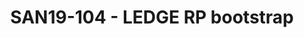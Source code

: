 ---
categories:
- san19
description: Proposal of this session is to provide technical intro of LEDGE reference
  platform for different flavours Open Embedded, Debian and Fedora IoT. I will give
  a link on project source code, discuss how to build it and run it. Describe how
  we do automatic builds and Continuous Integration. This talk is intended for new
  contributors for LEDGE reference platform as a first technical guide.
image:
  featured: 'true'
  path: /assets/images/featured-images/san19/SAN19-104.png
session_attendee_num: '26'
session_id: SAN19-104
session_room: Sunset V (Session 1)
session_slot:
  end_time: '2019-09-23 14:25:00'
  start_time: '2019-09-23 14:00:00'
session_speakers:
- speaker_bio: Maxim Uvarov is developer and maintainer in Linaro LEDGE group. Recently
    Maxim was maintainer of OpenDataPlane (networking API project) in Linaro, kernel
    maintainer at Oracle and Linux developer in MontaVista. Maxim holds a Ph.D. in
    Engineering from Moscow State University of Instrument Engineering and Computer
    Science.
  speaker_company: Linaro
  speaker_image: /assets/images/speakers/san19/maxim-uvarov.jpg
  speaker_location: ''
  speaker_name: Maxim Uvarov
  speaker_position: Sr. Software Engineer
  speaker_url: ''
  speaker_username: maximuvarov
session_track: IoT Fog/Gateway/Edge Computing
tag: session
tags:
- IoT Fog/Gateway/Edge Computing
title: SAN19-104 - LEDGE RP bootstrap
---